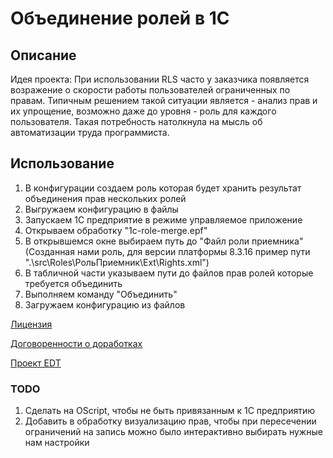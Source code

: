 # Объединение ролей в 1С

## Описание

Идея проекта: При использовании RLS часто у заказчика появляется возражение о скорости работы пользователей ограниченных по правам. Типичным решением такой ситуации является - анализ прав и их упрощение, возможно даже до уровня - роль для каждого пользователя. Такая потребность натолкнула на мысль об автоматизации труда программиста.

## Использование

1. В конфигурации создаем роль которая будет хранить результат объединения прав нескольких ролей
2. Выгружаем конфигурацию в файлы
3. Запускаем 1С предприятие в режиме управляемое приложение
4. Открываем обработку "1c-role-merge.epf"
5. В открывшемся окне выбираем путь до "Файл роли приемника" (Созданная нами роль, для версии платформы 8.3.16 пример пути ".\src\Roles\РольПриемник\Ext\Rights.xml")
6. В табличной части указываем пути до файлов прав ролей которые требуется объединить
7. Выполняем команду "Объединить"
8. Загружаем конфигурацию из файлов

[Лицензия](LICENSE.md)

[Договоренности о доработках](CONTRIBUTING.md)

[Проект EDT](.\src)

### TODO

1. Сделать на OScript, чтобы не быть привязанным к 1С предприятию
2. Добавить в обработку визуализацию прав, чтобы при пересечении ограничений на запись можно было интерактивно выбирать нужные нам настройки
